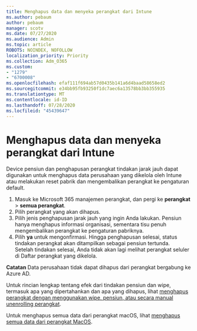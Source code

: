 ```yaml
---
title: Menghapus data dan menyeka perangkat dari Intune
ms.author: pebaum
author: pebaum
manager: scotv
ms.date: 07/27/2020
ms.audience: Admin
ms.topic: article
ROBOTS: NOINDEX, NOFOLLOW
localization_priority: Priority
ms.collection: Adm_O365
ms.custom:
- "1279"
- "6700008"
ms.openlocfilehash: efaf111f694ab57d0435b141a6d4baad58658ed2
ms.sourcegitcommit: e34bb95fb93250f1dc7aec6a13578bb3bb355935
ms.translationtype: MT
ms.contentlocale: id-ID
ms.lasthandoff: 07/28/2020
ms.locfileid: "45439647"
---
```

# <a name="removing-data-and-wiping-devices-from-intune"></a>Menghapus data dan menyeka perangkat dari Intune

Device pensiun dan penghapusan perangkat tindakan jarak jauh dapat digunakan untuk menghapus data perusahaan yang dikelola oleh Intune atau melakukan reset pabrik dan mengembalikan perangkat ke pengaturan default.

1. Masuk ke Microsoft 365 manajemen perangkat, dan pergi ke **perangkat**  >  **semua perangkat**.
2. Pilih perangkat yang akan dihapus.
3. Pilih jenis penghapusan jarak jauh yang ingin Anda lakukan. Pensiun hanya menghapus informasi organisasi, sementara tisu penuh mengembalikan perangkat ke pengaturan pabriknya.
4. Pilih **ya** untuk mengonfirmasi. Hingga penghapusan selesai, status tindakan perangkat akan ditampilkan sebagai pensiun tertunda.</br>
    Setelah tindakan selesai, Anda tidak akan lagi melihat perangkat seluler di Daftar perangkat yang dikelola.

**Catatan** Data perusahaan tidak dapat dihapus dari perangkat bergabung ke Azure AD.

Untuk rincian lengkap tentang efek dari tindakan pensiun dan wipe, termasuk apa yang dipertahankan dan apa yang dihapus, lihat [menghapus perangkat dengan menggunakan wipe, pensiun, atau secara manual unenrolling perangkat](https://docs.microsoft.com/intune/devices-wipe).

Untuk menghapus semua data dari perangkat macOS, lihat [menghapus semua data dari perangkat MacOS](https://docs.microsoft.com/intune/device-erase).